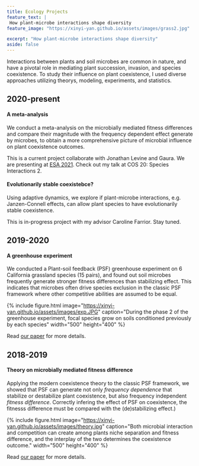 ```yaml
---
title: Ecology Projects
feature_text: |
 How plant-microbe interactions shape diversity
feature_image: "https://xinyi-yan.github.io/assets/images/grass2.jpg"

excerpt: "How plant-microbe interactions shape diversity"
aside: false
---
```


Interactions between plants and soil microbes are common in nature, and have a pivotal role in mediating plant succession, invasion, and species coexistence. To study their influence on plant coexistence, I used diverse approaches utilizing theorys, modeling, experiments, and statistics.


## 2020-present
#### A meta-analysis
We conduct a meta-analysis on the microbially mediated fitness differences and compare their magnitude with the frequency dependent effect generate by microbes, to obtain a more comprehensive picture of microbial influence on plant coexistence outcomes.

This is a current project collaborate with Jonathan Levine and Gaura. We are presenting at [ESA 2021](https://www.esa.org/longbeach/). Check out my talk at COS 20: Species Interactions 2.

#### Evolutionarily stable coexistebce?
Using adaptive dynamics, we explore if plant-microbe interactions, e.g. Janzen-Connell effects, can allow plant species to have evolutionarily stable coexistence.

This is in-progress project with my advisor Caroline Farrior. Stay tuned.

## 2019-2020
#### A greenhouse experiment
We conducted a Plant-soil feedback (PSF) greenhouse experiment on 6 California grassland species (15 pairs), and found out soil microbes frequently generate stronger fitness differences than stabilizing effect. This indicates that microbes often drive species exclusion in the classic PSF framework where other competitive abilities are assumed to be equal.

{% include figure.html image="https://xinyi-yan.github.io/assets/images/exp.JPG" caption="During the phase 2 of the greenhouse experiment, focal species grow on soils conditioned previously by each species" width="500" height="400" %}

Read [our paper](https://www.journals.uchicago.edu/doi/abs/10.1086/711662?journalCode=an) for more details.

## 2018-2019
#### Theory on microbially mediated fitness difference
Applying the modern coexistence theory to the classic PSF framework, we showed that PSF can generate not only _frequency dependence_ that stabilize or destabilize plant coexistence, but also frequency independent _fitness difference_. Correctly infering the effect of PSF on coexistence, the fitnesss difference must be compared with the (de)stabilizing effect.)

{% include figure.html image="https://xinyi-yan.github.io/assets/images/theory.jpg" caption="Both microbial interaction and competition can create among plants niche separation and fitness difference, and the interplay of the two determines the coexistence outcome." width="500" height="400" %}

Read [our paper](https://onlinelibrary.wiley.com/doi/abs/10.1111/ele.13280) for more details.
